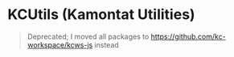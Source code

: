 # KCUtils (Kamontat Utilities)

> Deprecated; I moved all packages to https://github.com/kc-workspace/kcws-js instead
